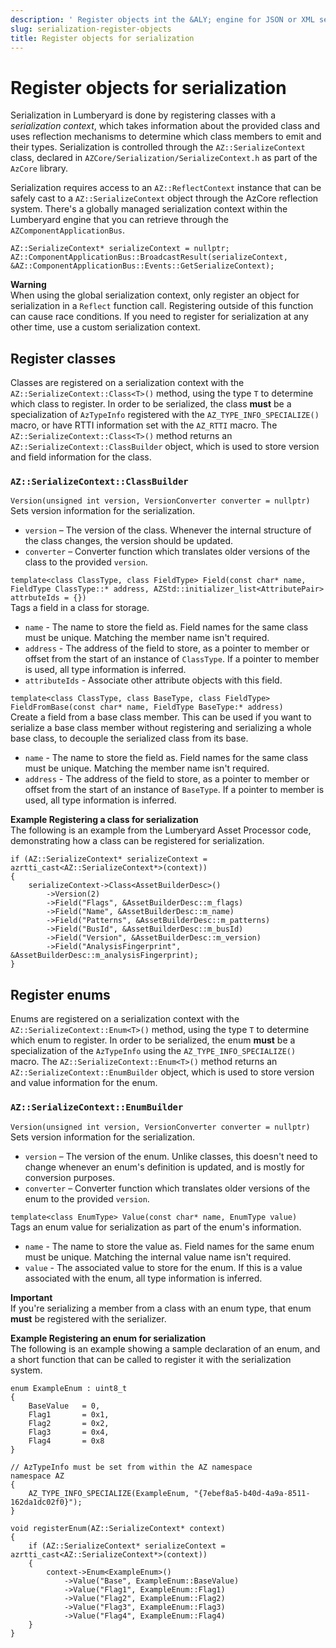 ```yaml
---
description: ' Register objects int the &ALY; engine for JSON or XML serialization. '
slug: serialization-register-objects
title: Register objects for serialization
---
```

# Register objects for serialization<a name="serialization-register-objects"></a>

 Serialization in Lumberyard is done by registering classes with a *serialization context*, which takes information about the provided class and uses reflection mechanisms to determine which class members to emit and their types\. Serialization is controlled through the `AZ::SerializeContext` class, declared in `AZCore/Serialization/SerializeContext.h` as part of the `AzCore` library\. 

 Serialization requires access to an `AZ::ReflectContext` instance that can be safely cast to a `AZ::SerializeContext` object through the AzCore reflection system\. There's a globally managed serialization context within the Lumberyard engine that you can retrieve through the `AZComponentApplicationBus`\. 

```
AZ::SerializeContext* serializeContext = nullptr;
AZ::ComponentApplicationBus::BroadcastResult(serializeContext, &AZ::ComponentApplicationBus::Events::GetSerializeContext);
```

**Warning**  
 When using the global serialization context, only register an object for serialization in a `Reflect` function call\. Registering outside of this function can cause race conditions\. If you need to register for serialization at any other time, use a custom serialization context\. 

## Register classes<a name="serialization-register-objects-classes"></a>

Classes are registered on a serialization context with the `AZ::SerializeContext::Class<T>()` method, using the type `T` to determine which class to register\. In order to be serialized, the class **must** be a specialization of `AzTypeInfo` registered with the `AZ_TYPE_INFO_SPECIALIZE()` macro, or have RTTI information set with the `AZ_RTTI` macro\. The `AZ::SerializeContext::Class<T>()` method returns an `AZ::SerializeContext::ClassBuilder` object, which is used to store version and field information for the class\. 

### `AZ::SerializeContext::ClassBuilder`<a name="serialization-register-objects-classes-classbuilder"></a>

`Version(unsigned int version, VersionConverter converter = nullptr)`  
Sets version information for the serialization\.  
+  `version` – The version of the class\. Whenever the internal structure of the class changes, the version should be updated\. 
+  `converter` – Converter function which translates older versions of the class to the provided `version`\. 

`template<class ClassType, class FieldType> Field(const char* name, FieldType ClassType::* address, AZStd::initializer_list<AttributePair> attrbuteIds = {})`  
Tags a field in a class for storage\.  
+ `name` \- The name to store the field as\. Field names for the same class must be unique\. Matching the member name isn't required\.
+ `address` \- The address of the field to store, as a pointer to member or offset from the start of an instance of `ClassType`\. If a pointer to member is used, all type information is inferred\.
+ `attributeIds` \- Associate other attribute objects with this field\.

`template<class ClassType, class BaseType, class FieldType> FieldFromBase(const char* name, FieldType BaseType:* address)`  
Create a field from a base class member\. This can be used if you want to serialize a base class member without registering and serializing a whole base class, to decouple the serialized class from its base\.  
+ `name` \- The name to store the field as\. Field names for the same class must be unique\. Matching the member name isn't required\.
+ `address` \- The address of the field to store, as a pointer to member or offset from the start of an instance of `BaseType`\. If a pointer to member is used, all type information is inferred\.

**Example Registering a class for serialization**  
The following is an example from the Lumberyard Asset Processor code, demonstrating how a class can be registered for serialization\.  

```
if (AZ::SerializeContext* serializeContext = azrtti_cast<AZ::SerializeContext*>(context))
{
    serializeContext->Class<AssetBuilderDesc>()
        ->Version(2)
        ->Field("Flags", &AssetBuilderDesc::m_flags)
        ->Field("Name", &AssetBuilderDesc::m_name)
        ->Field("Patterns", &AssetBuilderDesc::m_patterns)
        ->Field("BusId", &AssetBuilderDesc::m_busId)
        ->Field("Version", &AssetBuilderDesc::m_version)
        ->Field("AnalysisFingerprint", &AssetBuilderDesc::m_analysisFingerprint);
}
```

## Register enums<a name="serialization-register-objects-enums"></a>

Enums are registered on a serialization context with the `AZ::SerializeContext::Enum<T>()` method, using the type `T` to determine which enum to register\. In order to be serialized, the enum **must** be a specialization of the `AzTypeInfo` using the `AZ_TYPE_INFO_SPECIALIZE()` macro\. The `AZ::SerializeContext::Enum<T>()` method returns an `AZ::SerializeContext::EnumBuilder` object, which is used to store version and value information for the enum\. 

### `AZ::SerializeContext::EnumBuilder`<a name="serialization-register-objects-enums-enumbuilder"></a>

`Version(unsigned int version, VersionConverter converter = nullptr)`  
Sets version information for the serialization\.  
+  `version` – The version of the enum\. Unlike classes, this doesn't need to change whenever an enum's definition is updated, and is mostly for conversion purposes\. 
+  `converter` – Converter function which translates older versions of the enum to the provided `version`\. 

`template<class EnumType> Value(const char* name, EnumType value)`  
Tags an enum value for serialization as part of the enum's information\.  
+ `name` \- The name to store the value as\. Field names for the same enum must be unique\. Matching the internal value name isn't required\.
+ `value` \- The associated value to store for the enum\. If this is a value associated with the enum, all type information is inferred\.

**Important**  
 If you're serializing a member from a class with an enum type, that enum **must** be registered with the serializer\. 

**Example Registering an enum for serialization**  
The following is an example showing a sample declaration of an enum, and a short function that can be called to register it with the serialization system\.  

```
enum ExampleEnum : uint8_t
{
    BaseValue   = 0,
    Flag1       = 0x1,
    Flag2       = 0x2,
    Flag3       = 0x4,
    Flag4       = 0x8
}

// AzTypeInfo must be set from within the AZ namespace
namespace AZ
{
    AZ_TYPE_INFO_SPECIALIZE(ExampleEnum, "{7ebef8a5-b40d-4a9a-8511-162da1dc02f0}");
}

void registerEnum(AZ::SerializeContext* context)
{
    if (AZ::SerializeContext* serializeContext = azrtti_cast<AZ::SerializeContext*>(context))
    {
        context->Enum<ExampleEnum>()
            ->Value("Base", ExampleEnum::BaseValue)
            ->Value("Flag1", ExampleEnum::Flag1)
            ->Value("Flag2", ExampleEnum::Flag2)
            ->Value("Flag3", ExampleEnum::Flag3)
            ->Value("Flag4", ExampleEnum::Flag4)
    }
}
```